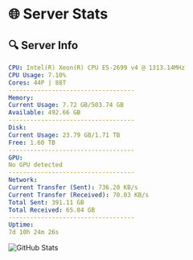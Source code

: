 # 🌐 Server Stats
## 🔍 Server Info
```yaml
CPU: Intel(R) Xeon(R) CPU E5-2699 v4 @ 1313.14MHz
CPU Usage: 7.10%
Cores: 44P | 88T
-----------------------------------
Memory:
Current Usage: 7.72 GB/503.74 GB
Available: 492.66 GB
-----------------------------------
Disk:
Current Usage: 23.79 GB/1.71 TB
Free: 1.60 TB
-----------------------------------
GPU:
No GPU detected
-----------------------------------
Network:
Current Transfer (Sent): 736.20 KB/s
Current Transfer (Received): 70.03 KB/s
Total Sent: 391.11 GB
Total Received: 65.04 GB
-----------------------------------
Uptime:
7d 10h 24m 26s
```
![GitHub Stats](https://img.shields.io/badge/Updated-2025-04-27_03:33:14-blue)